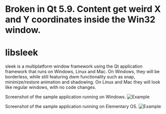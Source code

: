 # Broken in Qt 5.9. Content get weird X and Y coordinates inside the Win32 window.

# libsleek
sleek is a multiplatform window framework using the Qt application framework that runs on Windows, Linux and Mac. On Windows, they will be borderless, while still featuring dwm functionality such as snap, minimize/restore animation and shadowing. On Linux and Mac they will look like regular windows, with no code changes.

Screenshot of the sample application running on Windows.
![Example](https://raw.githubusercontent.com/leafcode/libsleek/master/screens/sleek.png)

Screenshot of the sample application running on Elementary OS.
![Example](https://raw.githubusercontent.com/leafcode/libsleek/master/screens/sleekelementary.png)
